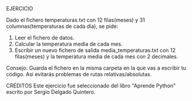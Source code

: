 EJERCICIO

Dado el fichero temperaturas.txt con 12 filas(meses) y 31 columnas(temperaturas de cada día), se pide:
1. Leer el fichero de datos.
2. Calcular la temperatura media de cada mes.
3. Escribir un nuevo fichero de salida media_temperaturas.txt con 12 filas(meses)
 y la temperatura media de cada mes con 2 decimales.

Consejo: Guarda el fichero en la misma carpeta en la que vas a escribir tu código. Asi evitarás
problemas de rutas relativas/absolutas.

CRÉDITOS
Este ejercicio fue seleccionado del libro "Aprende Python" escrito por Sergio Delgado Quintero.
